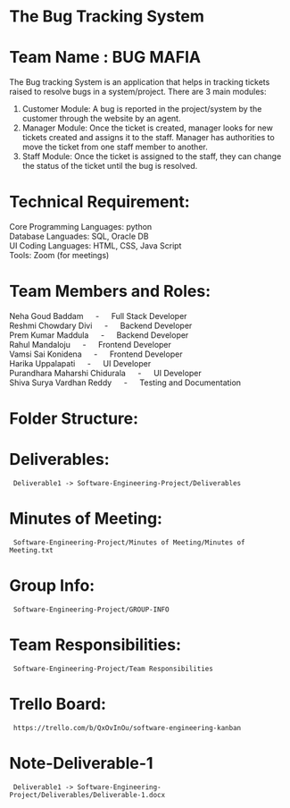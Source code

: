 # The Bug Tracking System
# Team Name : BUG MAFIA


The Bug tracking System is an application that helps in tracking tickets raised to resolve bugs in a system/project. 
There are 3 main modules: 
1. Customer Module: A bug is reported in the project/system by the customer through the website by an agent. 
2. Manager Module: Once the ticket is created, manager looks for new tickets created and assigns it to the staff. Manager has authorities to move the ticket from one staff member to another.
3. Staff Module: Once the ticket is assigned to the staff, they can change the status of the ticket until the bug is resolved. 

# Technical Requirement: 

  Core Programming Languages: python <br/>
  Database Languades: SQL, Oracle DB <br/>
  UI Coding Languages: HTML, CSS, Java Script <br/>
  Tools: Zoom (for meetings) <br/>

# Team Members and Roles:

  Neha Goud Baddam &emsp; - &emsp; Full Stack Developer  <br/>
  Reshmi Chowdary Divi &emsp; - &emsp; Backend Developer  <br/>
  Prem Kumar Maddula &emsp; - &emsp; Backend Developer  <br/>
  Rahul Mandaloju &emsp; - &emsp; Frontend Developer  <br/>
  Vamsi Sai Konidena &emsp; - &emsp; Frontend Developer  <br/>
  Harika Uppalapati &emsp; - &emsp; UI Developer  <br/>
  Purandhara Maharshi Chidurala &emsp; - &emsp; UI Developer  <br/>
  Shiva Surya Vardhan Reddy &emsp; - &emsp; Testing and Documentation  <br/>

# Folder Structure:

  # Deliverables:
     Deliverable1 -> Software-Engineering-Project/Deliverables
    
  # Minutes of Meeting:
     Software-Engineering-Project/Minutes of Meeting/Minutes of Meeting.txt
  
  # Group Info:
     Software-Engineering-Project/GROUP-INFO
  
  # Team Responsibilities:
     Software-Engineering-Project/Team Responsibilities
  
  # Trello Board:
     https://trello.com/b/QxOvInOu/software-engineering-kanban 
     
  # Note-Deliverable-1
     Deliverable1 -> Software-Engineering-Project/Deliverables/Deliverable-1.docx
     

  
